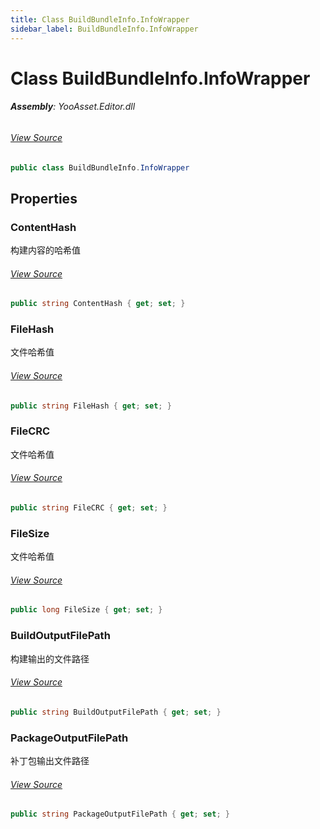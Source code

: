 ```yaml
---
title: Class BuildBundleInfo.InfoWrapper
sidebar_label: BuildBundleInfo.InfoWrapper
---
```

# Class BuildBundleInfo.InfoWrapper


###### **Assembly**: YooAsset.Editor.dll
###### [View Source](https://github.com/tuyoogame/YooAsset/blob/main/Assets/YooAsset/Editor/AssetBundleBuilder/BuildBundleInfo.cs#L11)
```csharp title="Declaration"
public class BuildBundleInfo.InfoWrapper
```
## Properties
### ContentHash
构建内容的哈希值
###### [View Source](https://github.com/tuyoogame/YooAsset/blob/main/Assets/YooAsset/Editor/AssetBundleBuilder/BuildBundleInfo.cs#L16)
```csharp title="Declaration"
public string ContentHash { get; set; }
```
### FileHash
文件哈希值
###### [View Source](https://github.com/tuyoogame/YooAsset/blob/main/Assets/YooAsset/Editor/AssetBundleBuilder/BuildBundleInfo.cs#L21)
```csharp title="Declaration"
public string FileHash { get; set; }
```
### FileCRC
文件哈希值
###### [View Source](https://github.com/tuyoogame/YooAsset/blob/main/Assets/YooAsset/Editor/AssetBundleBuilder/BuildBundleInfo.cs#L26)
```csharp title="Declaration"
public string FileCRC { get; set; }
```
### FileSize
文件哈希值
###### [View Source](https://github.com/tuyoogame/YooAsset/blob/main/Assets/YooAsset/Editor/AssetBundleBuilder/BuildBundleInfo.cs#L31)
```csharp title="Declaration"
public long FileSize { get; set; }
```
### BuildOutputFilePath
构建输出的文件路径
###### [View Source](https://github.com/tuyoogame/YooAsset/blob/main/Assets/YooAsset/Editor/AssetBundleBuilder/BuildBundleInfo.cs#L37)
```csharp title="Declaration"
public string BuildOutputFilePath { get; set; }
```
### PackageOutputFilePath
补丁包输出文件路径
###### [View Source](https://github.com/tuyoogame/YooAsset/blob/main/Assets/YooAsset/Editor/AssetBundleBuilder/BuildBundleInfo.cs#L42)
```csharp title="Declaration"
public string PackageOutputFilePath { get; set; }
```
